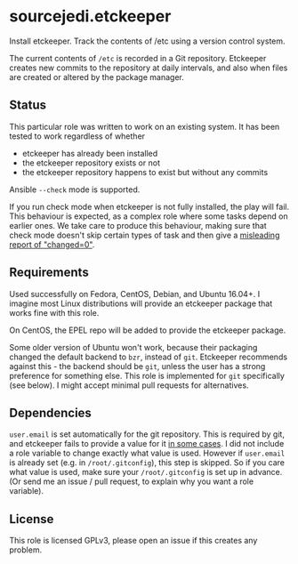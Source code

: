 # sourcejedi.etckeeper #

Install etckeeper.  Track the contents of /etc using a version control system.

The current contents of `/etc` is recorded in a Git repository.  Etckeeper creates new commits to the repository at daily intervals, and also when files are created or altered by the package manager.

## Status

This particular role was written to work on an existing system.  It has been tested to work regardless of whether

* etckeeper has already been installed
* the etckeeper repository exists or not
* the etckeeper repository happens to exist but without any commits

Ansible `--check` mode is supported.

If you run check mode when etckeeper is not fully installed, the play will fail.  This behaviour is expected, as a complex role where some tasks depend on earlier ones.  We take care to produce this behaviour, making sure that check mode doesn't skip certain types of task and then give a [misleading report of "changed=0"](https://stackoverflow.com/questions/42602154/idioms-for-using-the-command-module).

## Requirements

Used successfully on Fedora, CentOS, Debian, and Ubuntu 16.04+.  I imagine most Linux distributions will provide an etckeeper package that works fine with this role.

On CentOS, the EPEL repo will be added to provide the etckeeper package.

Some older version of Ubuntu won't work, because their packaging changed the default backend to `bzr`, instead of `git`.  Etckeeper recommends against this - the backend should be `git`, unless the user has a strong preference for something else.  This role is implemented for `git` specifically (see below).  I might accept minimal pull requests for alternatives.

## Dependencies

`user.email` is set automatically for the git repository.  This is required by git, and etckeeper fails to provide a value for it [in some cases](https://etckeeper.branchable.com/todo/requires___96__user.email__96___be_set_under_undocumented_circumstances/).  I did not include a role variable to change exactly what value is used.  However if `user.email` is already set (e.g. in `/root/.gitconfig`), this step is skipped.  So if you care what value is used, make sure your `/root/.gitconfig` is set up in advance.  (Or send me an issue / pull request, to explain why you want a role variable).


## License

This role is licensed GPLv3, please open an issue if this creates any problem.
